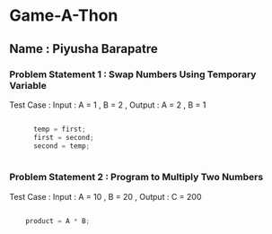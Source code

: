# Game-A-Thon
## Name : Piyusha Barapatre
### Problem Statement 1 : Swap Numbers Using Temporary Variable
Test Case : Input : A = 1 , B = 2 , Output : A = 2 , B = 1

```c

      temp = first;
      first = second;
      second = temp;
      

```

###  Problem Statement 2 : Program to Multiply Two Numbers
Test Case : Input : A = 10 , B = 20 , Output : C = 200

```c 

    product = A * B;
    

```




